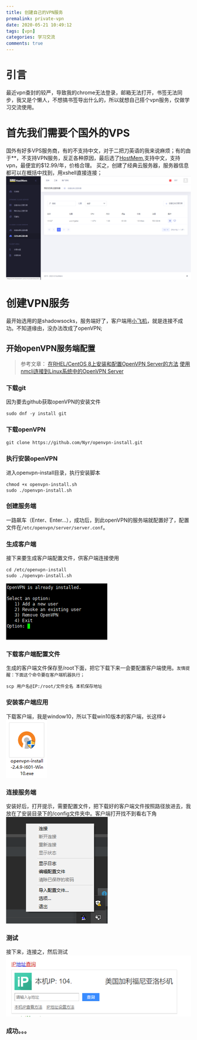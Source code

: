 ```yaml
---
title: 创建自己的VPN服务
premalink: private-vpn
date: 2020-05-21 10:49:12
tags: [vpn]
categories: 学习交流
comments: true
---
```

# 引言
最近vpn查封的较严，导致我的chrome无法登录，邮箱无法打开，书签无法同步，我又是个懒人，不想搞书签导出什么的，所以就想自己搭个vpn服务，仅做学习交流使用。

# 首先我们需要个国外的VPS
国外有好多VPS服务商，有的不支持中文，对于二把刀英语的我来说麻烦；有的由于**，不支持VPN服务，反正各种原因，最后选了[HostMem](https://www.hostmem.com/),支持中文，支持vpn，最便宜的$12.99/年，价格合理。
买之，创建了经典云服务器，服务器信息都可以在概括中找到，用xshell直接连接；
![](private-vpn/HostMem-control.png)

# 创建VPN服务
最开始选用的是shadowsocks，服务端好了，客户端用[小飞机](https://tlanyan.me/shadowsock-clients/)，就是连接不成功。不知道缘由，没办法改成了openVPN;

## 开始openVPN服务端配置
> 参考文章：
>[在RHEL/CentOS 8上安装和配置OpenVPN Server的方法](https://ywnz.com/linuxyffq/4592.html)
>[使用nmcli连接到Linux系统中的OpenVPN Server](https://ywnz.com/linuxjc/4226.html)

### 下载git
因为要去github获取openVPN的安装文件
```shell
sudo dnf -y install git
```
### 下载openVPN
```shell
git clone https://github.com/Nyr/openvpn-install.git
```
### 执行安装openVPN
进入openvpn-install目录，执行安装脚本
```shell
chmod +x openvpn-install.sh
sudo ./openvpn-install.sh
```
### 创建服务端
一路飙车（Enter、Enter...），成功后，到此openVPN的服务端就配置好了，配置文件在``/etc/openvpn/server/server.conf``。
### 生成客户端
接下来要生成客户端配置文件，供客户端连接使用
```shell
cd /etc/openvpn-install
sudo ./openvpn-install.sh
```
![](private-vpn/openVPN-client.png)
### 下载客户端配置文件
生成的客户端文件保存至/root下面，把它下载下来一会要配置客户端使用。`友情提醒：下面这个命令要在客户端机器执行；`
```shell
scp 用户名@IP:/root/文件全名 本机保存地址
```
### 安装客户端应用
下载客户端，我是window10，所以下载win10版本的客户端，长这样↓
![](private-vpn/openvpn-install-for-win10.png)
### 连接服务端
安装好后，打开提示，需要配置文件，把下载好的客户端文件按照路径放进去，我放在了安装目录下的/config文件夹中。客户端打开找不到看右下角
![](private-vpn/client-ico.png)
### 测试
接下来，连接之，然后测试
![](private-vpn/IP.png)
### 成功。。。